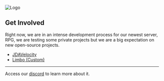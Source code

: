 ![Logo](https://i.imgur.com/fvVeKqs.png)

## Get Involved
Right now, we are in an intense development process for our newest server, RPG, we are testing some private projects but we are a big expectation on new open-source projects.
- [JDAVelocity](https://github.com/redearcadia/JDAVelocity)
- [Limbo (Custom)](https://github.com/redearcadia/Limbo)

-----
Access our [discord](https://discord.gg/redearcadia) to learn more about it.
